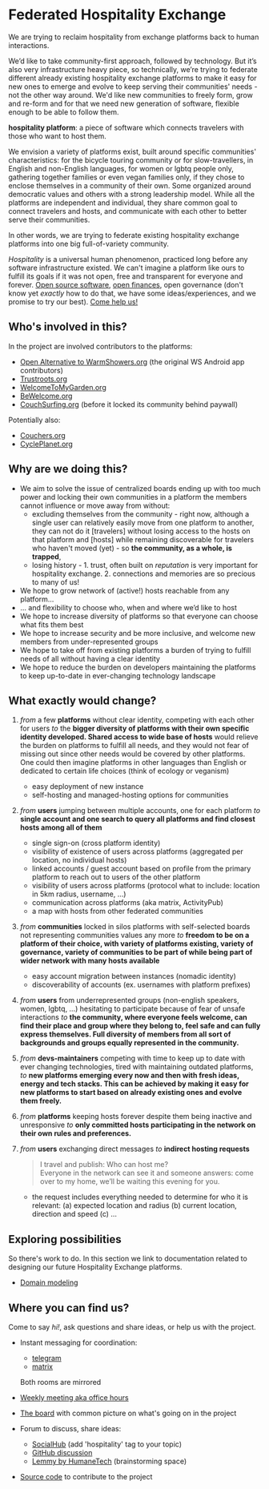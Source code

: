 # Federated Hospitality Exchange

We are trying to reclaim hospitality from exchange platforms back to human interactions.

We’d like to take community-first approach, followed by technology. But it’s also very infrastructure heavy piece, so technically, we’re trying to federate different already existing hospitality exchange platforms to make it easy for new ones to emerge and evolve to keep serving their communities' needs - not the other way around. We'd like new communities to freely form, grow and re-form and for that we need new generation of software, flexible enough to be able to follow them.

**hospitality platform**: a piece of software which connects travelers with those who want to host them. 

We envision a variety of platforms exist, built around specific communities' characteristics: for the bicycle touring community or for slow-travellers, in English and non-English languages, for women or lgbtq people only, gathering together families or even vegan families only, if they chose to enclose themselves in a community of their own. Some organized around democratic values and others with a strong leadership model. While all the platforms are independent and individual, they share common goal to connect travelers and hosts, and communicate with each other to better serve their communities.

In other words, we are trying to federate existing hospitality exchange platforms into one big full-of-variety community.

_Hospitality_ is a universal human phenomenon, practiced long before any software infrastructure existed. We can't imagine a platform like ours to fulfill its goals if it was not open, free and transparent for everyone and forever. [Open source software](https://github.com/FediHospEx/fedihospex.github.io), [open finances](https://opencollective.com/fedihospex), open governance (don't know yet _exactly_ how to do that, we have some ideas/experiences, and we promise to try our best). [Come help us!](#where-you-can-find-us)

## Who's involved in this? 

In the project are involved contributors to the platforms:
- [Open Alternative to WarmShowers.org](https://WarmShowers.bike) (the original WS Android app contributors)
- [Trustroots.org](https://Trustroots.org)
- [WelcomeToMyGarden.org](https://WelcomeToMyGarden.org) 
- [BeWelcome.org](https://BeWelcome.org)
- [CouchSurfing.org](https://CouchSurfing.org) (before it locked its community behind paywall)

Potentially also:
- [Couchers.org](https://Couchers.org)
- [CyclePlanet.org](https://CyclePlanet.org)


## Why are we doing this?

* We aim to solve the issue of centralized boards ending up with too much power and locking their own communities in a platform the members cannot influence or move away from without:
  * excluding themselves from the community - right now, although a single user can relatively easily move from one platform to another, they can not do it [travelers] without losing access to the hosts on that platform and [hosts] while remaining discoverable for travelers who haven't moved (yet) - so **the community, as a whole, is trapped**,
  * losing history - 1. trust, often built on _reputation_ is very important for hospitality exchange. 2. connections and memories are so precious to many of us!
* We hope to grow network of (active!) hosts reachable from any platform…
* … and flexibility to choose who, when and where we’d like to host
* We hope to increase diversity of platforms so that everyone can choose what fits them best
* We hope to increase security and be more inclusive, and welcome new members from under-represented groups
* We hope to take off from existing platforms a burden of trying to fulfill needs of all without having a clear identity
* We hope to reduce the burden on developers maintaining the platforms to keep up-to-date in ever-changing technology landscape


## What exactly would change?

1. *from* a few **platforms** without clear identity, competing with each other for users
   *to* the **bigger diversity of platforms with their own specific identity developed. Shared access to wide base of hosts** would relieve the burden on platforms to fulfill all needs, and they would not fear of missing out since other needs would be covered by other platforms. One could then imagine platforms in other languages than English or dedicated to certain life choices (think of ecology or veganism)
   - easy deployment of new instance
   - self-hosting and managed-hosting options for communities

1. *from* **users** jumping between multiple accounts, one for each platform
   *to* **single account and one search to query all platforms and find closest hosts among all of them**
   - single sign-on (cross platform identity)
   - visibility of existence of users across platforms (aggregated per location, no individual hosts)
   - linked accounts / guest account based on profile from the primary platform to reach out to users of the other platform
   - visibility of users across platforms (protocol what to include: location in 5km radius, username, …)
   - communication across platforms (aka matrix, ActivityPub)
   - a map with hosts from other federated communities

1. *from* **communities** locked in silos platforms with self-selected boards not representing communities values any more 
   *to* **freedom to be on a platform of their choice, with variety of platforms existing, variety of governance, variety of communities to be part of while being part of wider network with many hosts available**
   - easy account migration between instances (nomadic identity)
   - discoverability of accounts (ex. usernames with platform prefixes)

1. *from* **users** from underrepresented groups (non-english speakers, women, lgbtq, …) hesitating to participate because of fear of unsafe interactions
   *to* **the community, where everyone feels welcome, can find their place and group where they belong to, feel safe and can fully express themselves. Full diversity of members from all sort of backgrounds and groups equally represented in the community.**

1. *from* **devs-maintainers** competing with time to keep up to date with ever changing technologies, tired with maintaining outdated platforms,
   *to* **new platforms emerging every now and then with fresh ideas, energy and tech stacks. This can be achieved by making it easy for new platforms to start based on already existing ones and evolve them freely.**

1. *from* **platforms** keeping hosts forever despite them being inactive and unresponsive
   *to* **only committed hosts participating in the network on their own rules and preferences.**

1. *from* **users** exchanging direct messages 
   *to* **indirect hosting requests**

   > I travel and publish: Who can host me? \
   > Everyone in the network can see it and someone answers: come over to my home, we’ll be waiting this evening for you.
   
   - the request includes everything needed to determine for who it is relevant: (a) expected location and radius (b) current location, direction and speed (c) …

## Exploring possibilities

So there's work to do. In this section we link to documentation related to designing our future Hospitality Exchange platforms.

* [Domain modeling](domain-modeling.md)

## Where you can find us?

Come to say *hi!*, ask questions and share ideas, or help us with the project.

* Instant messaging for coordination:
  - [telegram](https://t.me/joinchat/bSRAq8EqivM4ZmZi)
  - [matrix](https://matrix.to/#/#hospex:matrix.org)
  
   Both rooms are mirrored

* [Weekly meeting aka office hours](https://trello.com/c/ZpKwjtXV)

* [The board](https://trello.com/b/snYAVXym) with common picture on what's going on in the project

* Forum to discuss, share ideas:
  - [SocialHub](https://socialhub.activitypub.rocks/c/fediversity/fediverse-futures/58) (add 'hospitality' tag to your topic)
  - [GitHub discussion](https://github.com/FediHospEx/federated-trustroots/discussions)
  - [Lemmy by HumaneTech](https://lemmy.ml/post/66076) (brainstorming space)

* [Source code](https://github.com/FediHospEx) to contribute to the project
